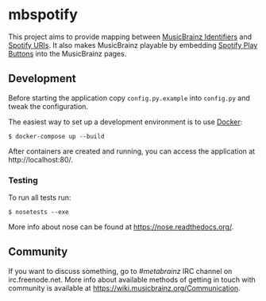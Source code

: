 # mbspotify

This project aims to provide mapping between [MusicBrainz Identifiers](https://musicbrainz.org/doc/MusicBrainz_Identifier)
and [Spotify URIs](https://developer.spotify.com/web-api/user-guide/#spotify-uris-and-ids).
It also makes MusicBrainz playable by embedding [Spotify Play Buttons](https://developer.spotify.com/technologies/widgets/spotify-play-button/)
into the MusicBrainz pages.


## Development

Before starting the application copy `config.py.example` into `config.py` and
tweak the configuration.

The easiest way to set up a development environment is to use [Docker](https://www.docker.com/):

    $ docker-compose up --build

After containers are created and running, you can access the application at
http://localhost:80/.

### Testing

To run all tests run:

    $ nosetests --exe

More info about nose can be found at https://nose.readthedocs.org/.


## Community

If you want to discuss something, go to *#metabrainz* IRC channel on
irc.freenode.net. More info about available methods of getting in touch with
community is available at https://wiki.musicbrainz.org/Communication.
